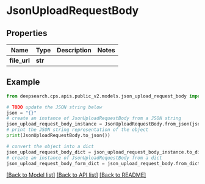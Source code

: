 # JsonUploadRequestBody


## Properties

Name | Type | Description | Notes
------------ | ------------- | ------------- | -------------
**file_url** | **str** |  | 

## Example

```python
from deepsearch.cps.apis.public_v2.models.json_upload_request_body import JsonUploadRequestBody

# TODO update the JSON string below
json = "{}"
# create an instance of JsonUploadRequestBody from a JSON string
json_upload_request_body_instance = JsonUploadRequestBody.from_json(json)
# print the JSON string representation of the object
print(JsonUploadRequestBody.to_json())

# convert the object into a dict
json_upload_request_body_dict = json_upload_request_body_instance.to_dict()
# create an instance of JsonUploadRequestBody from a dict
json_upload_request_body_form_dict = json_upload_request_body.from_dict(json_upload_request_body_dict)
```
[[Back to Model list]](../README.md#documentation-for-models) [[Back to API list]](../README.md#documentation-for-api-endpoints) [[Back to README]](../README.md)


